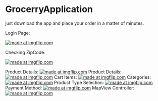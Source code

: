 # GrocerryApplication
just download the app and place your order in a matter of minutes.

Login Page:

<a href="https://imgflip.com/i/3pjctv"><img src="https://i.imgflip.com/3pjctv.jpg" title="made at imgflip.com"/></a>

Checking ZipCode: 

<a href="https://imgflip.com/i/3pje50"><img src="https://i.imgflip.com/3pje50.jpg" title="made at imgflip.com"/></a>


Product Details:
<a href="https://imgflip.com/i/3pjcvs"><img src="https://i.imgflip.com/3pjcvs.jpg" title="made at imgflip.com"/></a>
Product Details: 
<a href="https://imgflip.com/i/3pjcxc"><img src="https://i.imgflip.com/3pjcxc.jpg" title="made at imgflip.com"/></a>
Cart Items: 
<a href="https://imgflip.com/i/3pjd5a"><img src="https://i.imgflip.com/3pjd5a.jpg" title="made at imgflip.com"/></a>
Categories: 
<a href="https://imgflip.com/i/3pjd6s"><img src="https://i.imgflip.com/3pjd6s.jpg" title="made at imgflip.com"/></a>
Product Type Selection: 
<a href="https://imgflip.com/i/3pjde4"><img src="https://i.imgflip.com/3pjde4.jpg" title="made at imgflip.com"/></a>
Payment Method: 
<a href="https://imgflip.com/i/3pje1g"><img src="https://i.imgflip.com/3pje1g.jpg" title="made at imgflip.com"/></a>
MapView Controller: 
<a href="https://imgflip.com/i/3pje31"><img src="https://i.imgflip.com/3pje31.jpg" title="made at imgflip.com"/></a>
